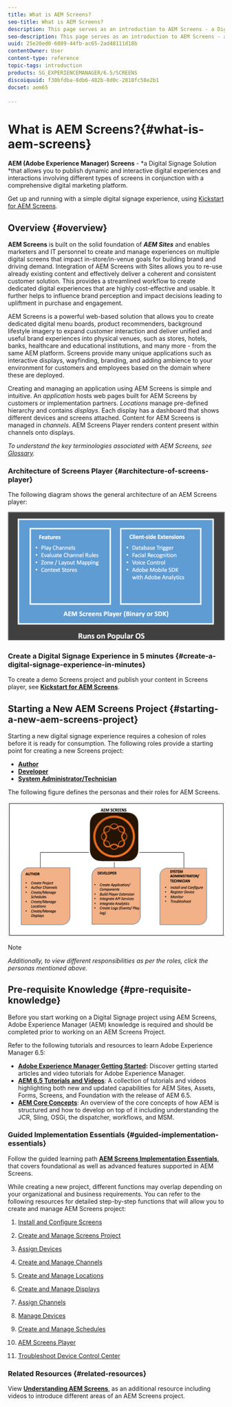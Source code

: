 ```yaml
---
title: What is AEM Screens?
seo-title: What is AEM Screens?
description: This page serves as an introduction to AEM Screens - a Digital Signage Solution that allows you to publish dynamic and interactive digital experiences and interactions involving different types of screens in conjunction with a comprehensive digital marketing platform. It provides an overview of the Screens architecture with various roles involved in the project development.
seo-description: This page serves as an introduction to AEM Screens - a Digital Signage Solution that allows you to publish dynamic and interactive digital experiences and interactions involving different types of screens in conjunction with a comprehensive digital marketing platform. It provides an overview of the Screens architecture with various roles involved in the project development.
uuid: 25e20ed0-6089-44fb-ac65-2ad48111d18b
contentOwner: User
content-type: reference
topic-tags: introduction
products: SG_EXPERIENCEMANAGER/6.5/SCREENS
discoiquuid: f30bfdba-8db6-482b-8d0c-2818fc58e2b1
docset: aem65

---
```


# What is AEM Screens?{#what-is-aem-screens}

**AEM (Adobe Experience Manager) Screens** - *a Digital Signage Solution *that allows you to publish dynamic and interactive digital experiences and interactions involving different types of screens in conjunction with a comprehensive digital marketing platform.

Get up and running with a simple digital signage experience, using [Kickstart for AEM Screens](/help/screens/kickstart-for-aem-screens.md).

## Overview {#overview}

**AEM Screens** is built on the solid foundation of ***AEM Sites*** and enables marketers and IT personnel to create and manage experiences on multiple digital screens that impact in-store/in-venue goals for building brand and driving demand. Integration of AEM Screens with Sites allows you to re-use already existing content and effectively deliver a coherent and consistent customer solution. This provides a streamlined workflow to create dedicated digital experiences that are highly cost-effective and usable. It further helps to influence brand perception and impact decisions leading to upliftment in purchase and engagement.

AEM Screens is a powerful web-based solution that allows you to create dedicated digital menu boards, product recommenders, background lifestyle imagery to expand customer interaction and deliver unified and useful brand experiences into physical venues, such as stores, hotels, banks, healthcare and educational institutions, and many more - from the same AEM platform. Screens provide many unique applications such as interactive displays, wayfinding, branding, and adding ambience to your environment for customers and employees based on the domain where these are deployed.

Creating and managing an application using AEM Screens is simple and intuitive. An *application* hosts web pages built for AEM Screens by customers or implementation partners. *Locations* manage pre-defined hierarchy and contains *displays*. Each display has a dashboard that shows different devices and screens attached. Content for AEM Screens is managed in *channels*. AEM Screens Player renders content present within channels onto displays.

*To understand the key terminologies associated with AEM Screens, see [Glossary](/help/screens/screens-glossary.md).*

### Architecture of Screens Player {#architecture-of-screens-player}

The following diagram shows the general architecture of an AEM Screens player:

![chlimage_1-29](assets/chlimage_1-29.png)

### Create a Digital Signage Experience in 5 minutes {#create-a-digital-signage-experience-in-minutes}

To create a demo Screens project and publish your content in Screens player, see **[Kickstart for AEM Screens](/help/screens/kickstart-for-aem-screens.md)**.

## Starting a New AEM Screens Project {#starting-a-new-aem-screens-project}

Starting a new digital signage experience requires a cohesion of roles before it is ready for consumption. The following roles provide a starting point for creating a new Screens project:

* **[Author](/help/screens/authoring-screens.md)**
* **[Developer](/help/screens/developing-screens.md)**
* **[System Administrator/Technician](/help/screens/administering-screens.md)**

The following figure defines the personas and their roles for AEM Screens.

![chlimage_1-30](assets/chlimage_1-30.png)

>[!NOTE]
>
>*Additionally, to view different responsibilities as per the roles, click the personas mentioned above.*

## Pre-requisite Knowledge {#pre-requisite-knowledge}

Before you start working on a Digital Signage project using AEM Screens, Adobe Experience Manager (AEM) knowledge is required and should be completed prior to working on an AEM Screens Project.

Refer to the following tutorials and resources to learn Adobe Experience Manager 6.5:

* **[Adobe Experience Manager Getting Started](https://helpx.adobe.com/experience-manager/get-started.html):** Discover getting started articles and video tutorials for Adobe Experience Manager.
* **[AEM 6.5 Tutorials and Videos](https://helpx.adobe.com/experience-manager/kt/index/aem-6-5-videos.html)**: A collection of tutorials and videos highlighting both new and updated capabilities for AEM Sites, Assets, Forms, Screens, and Foundation with the release of AEM 6.5.
* **[AEM Core Concepts](https://helpx.adobe.com/experience-manager/6-5/help/sites-developing/the-basics.html)**: An overview of the core concepts of how AEM is structured and how to develop on top of it including understanding the JCR, Sling, OSGi, the dispatcher, workflows, and MSM.

### Guided Implementation Essentials {#guided-implementation-essentials}

Follow the guided learning path **[AEM Screens Implementation Essentials](https://guided.adobe.com/?launch=AEM-7a#recommended/solutions/experience-manager)**, that covers foundational as well as advanced features supported in AEM Screens.

While creating a new project, different functions may overlap depending on your organizational and business requirements. You can refer to the following resources for detailed step-by-step functions that will allow you to create and manage AEM Screens project:

1. [Install and Configure Screens](/help/screens/configuring-screens-introduction.md)
1. [Create and Manage Screens Project](/help/screens/creating-a-screens-project.md)
1. [Assign Devices](/help/screens/managing-devices.md)
1. [Create and Manage Channels](/help/screens/managing-channels.md)
1. [Create and Manage Locations](/help/screens/managing-locations.md)
1. [Create and Manage Displays](/help/screens/managing-displays.md)
1. [Assign Channels](/help/screens/channel-assignment.md)
1. [Manage Devices](https://chl-auth/content/help/en/experience-manager/6-5/help/sites-authoring/managing-devices.html)
1. [Create and Manage Schedules](https://chl-author.corp./content/help/en/experience-manager/6-5/help/sites-authoring/managing-schedules.html)
1. [AEM Screens Player](/help/screens/working-with-screens-player.md)

1. [Troubleshoot Device Control Center](/help/screens/monitoring-screens.md)

### Related Resources {#related-resources}

View **[Understanding AEM Screens](https://helpx.adobe.com/experience-manager/kt/screens/using/screens-concepts-feature-video-understand.html)**, as an additional resource including videos to introduce different areas of an AEM Screens project.

